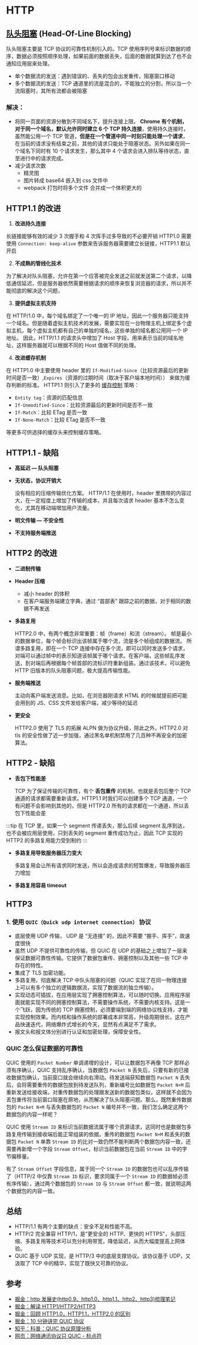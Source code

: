 # HTTP

## [队头阻塞](https://juejin.cn/post/7049296242924322830) (Head-Of-Line Blocking)

队头阻塞主要是 TCP 协议的可靠性机制引入的。TCP 使用序列号来标识数据的顺序，数据必须按照顺序处理，如果前面的数据丢失，后面的数据就算到达了也不会通知应用层来处理。

- 单个数据流的发送：遇到错误的、丢失的包会出发重传，阻塞窗口移动
- 多个数据流的发送：TCP 通道里的流是混合的，不能独立的分割，所以当一个流阻塞时，其所有流都会被阻塞

### 解决：

- 将同一页面的资源分散到不同域名下，提升连接上限。 **Chrome 有个机制，对于同一个域名，默认允许同时建立 6 个 TCP 持久连接**，使用持久连接时，虽然能公用一个 TCP 管道，**但是在一个管道中同一时刻只能处理一个请求**，在当前的请求没有结束之前，其他的请求只能处于阻塞状态。另外如果在同一个域名下同时有 10 个请求发生，那么其中 4 个请求会进入排队等待状态，直至进行中的请求完成。
- 减少请求次数
  - 精灵图
  - 图片转成 base64 嵌入到 css 文件中
  - webpack 打包时将多个文件 合并成一个体积更大的

## HTTP1.1 的改进

1. **改进持久连接**

长链接能够有效的减少 3 次握手和 4 次挥手过多导致的不必要开销
HTTP1.0 需要使用 `Connection: keep-alive` 参数来告诉服务器需要建立长链接，HTTP1.1 默认开启

2. **不成熟的管线化技术**

为了解决对队头阻塞，允许在第一个应答被完全发送之前就发送第二个请求，以降低通信延迟，但是服务器依然需要根据请求的顺序来恢复浏览器的请求，所以并不能彻底的解决这个问题，

3. **提供虚拟主机支持**

在 HTTP/1.0 中，每个域名绑定了一个唯一的 IP 地址，因此一个服务器只能支持一个域名。但是随着虚拟主机技术的发展，需要实现在一台物理主机上绑定多个虚拟主机，每个虚拟主机都有自己的单独的域名，这些单独的域名都公用同一个 IP 地址。
因此，HTTP/1.1 的请求头中增加了 Host 字段，用来表示当前的域名地址，这样服务器就可以根据不同的 Host 值做不同的处理。

4. **改进缓存机制**

在 HTTP1.0 中主要使用 header 里的 `If-Modified-Since`（比较资源最后的更新时间是否一致）,`Expires`（资源的过期时间（取决于客户端本地时间）） 来做为缓存判断的标准。
HTTP1.1 则引入了更多的 [缓存控制](../browser/cache.md) 策略：

- `Entity tag`：资源的匹配信息
- `If-Unmodified-Since`：比较资源最后的更新时间是否不一致
- `If-Match`：比较 ETag 是否一致
- `If-None-Match`：比较 ETag 是否不一致

等更多可供选择的缓存头来控制缓存策略。

## HTTP1.1 - 缺陷

- **高延迟 — 队头阻塞**

- **无状态，协议开销大**

  没有相应的压缩传输优化方案。 HTTP/1.1 在使用时，header 里携带的内容过大，在一定程度上增加了传输的成本，并且每次请求 header 基本不怎么变化，尤其在移动端增加用户流量。

- **明文传输 — 不安全性**

- **不支持服务端推送**

## HTTP2 的改进

- **二进制传输**

- **Header 压缩**

  - 减小 header 的体积
  - 在客户端服务端建立字典，通过 “首部表” 跟踪之前的数据，对于相同的数据不再发送

- **多路复用**

  HTTP2.0 中，有两个概念非常重要：帧（frame）和流（stream）。
  帧是最小的数据单位，每个帧会标识出该帧属于哪个流，流是多个帧组成的数据流。
  所谓多路复用，即在一个 TCP 连接中存在多个流，即可以同时发送多个请求，对端可以通过帧中的表示知道该帧属于哪个请求。在客户端，这些帧乱序发送，到对端后再根据每个帧首部的流标识符重新组装。通过该技术，可以避免 HTTP 旧版本的队头阻塞问题，极大提高传输性能。

- **服务端推送**

  主动向客户端发送消息。比如，在浏览器刚请求 HTML 的时候就提前把可能会用到的 JS、CSS 文件发给客户端，减少等待的延迟

- **更安全**

  HTTP2.0 使用了 TLS 的拓展 ALPN 做为协议升级，除此之外，HTTP2.0 对 tls 的安全性做了近一步加强，通过黑名单机制禁用了几百种不再安全的加密算法。

## HTTP2 - 缺陷

- **丢包下性能差**

  TCP 为了保证传输的可靠性，有个 **丢包重传** 的机制，也就是丢包后整个 TCP 通道的请求都需要重新请求。HTTP1.1 时我们可以创建多个 TCP 通道，一个有问题不会影响到其他的，但是 HTTP2.0 所有的请求都在一个通道，所以丢包下性能会差

:::tip
在 TCP 里，如果一个 segment 传递丢失，那么后续 segment 乱序到达，也不会被应用层使用，只到丢失的 segment 重传成功为止，因此 TCP 实现的 HTTP2 的多路复用能力受到制约
:::

- **多路复用导致服务器压力变大**

  多路复用会让所有请求同时发送，所以会造成请求的短暂爆发，导致服务器压力增加

- **多路复用容易 timeout**

## HTTP3

### 1. 使用 `QUIC（Quick udp internet connection）` 协议

- 底层使用 UDP 传输， UDP 是 “无连接” 的，因此不需要 “握手、挥手”，故速度很快
- 虽然 UDP 不提供可靠性的传输，但 QUIC 在 UDP 的基础之上增加了一层来保证数据可靠性传输。它提供了数据包重传、拥塞控制以及其他一些 TCP 中存在的特性。
- 集成了 TLS 加密功能。
- 多路复用，彻底解决 TCP 中队头阻塞的问题（QUIC 实现了在同一物理连接上可以有多个独立的逻辑数据流，实现了数据流的独立传输）。
- 实现动态可插拔，在应用层实现了拥塞控制算法，可以随时切换。应用程序层面就能实现不同的拥塞控制算法，不需要操作系统，不需要内核支持。这是一个飞跃，因为传统的 TCP 拥塞控制，必须要端到端的网络协议栈支持，才能实现控制效果。而内核和操作系统的部署成本非常高，升级周期很长，这在产品快速迭代，网络爆炸式增长的今天，显然有点满足不了需求。
- 报文头和报文体分别进行认证和加密处理，保障安全性。

### QUIC 怎么保证数据的可靠性

QUIC 使用的 `Packet Number` 单调递增的设计，可以让数据包不再像 TCP 那样必须有序确认，QUIC 支持乱序确认，当数据包 `Packet N` 丢失后，只要有新的已接收数据包确认，当前窗口就会继续向右滑动。待发送端获知数据包 `Packet N` 丢失后，会将需要重传的数据包放到待发送队列，重新编号比如数据包 `Packet N+M` 后重新发送给接收端，对重传数据包的处理跟发送新的数据包类似，这样就不会因为丢包重传将当前窗口阻塞在原地，从而解决了队头阻塞问题。那么，既然重传数据包的 `Packet N+M` 与丢失数据包的 `Packet N` 编号并不一致，我们怎么确定这两个数据包的内容一样呢？

QUIC 使用 `Stream ID` 来标识当前数据流属于哪个资源请求，这同时也是数据包多路复用传输到接收端后能正常组装的依据。重传的数据包 `Packet N+M` 和丢失的数据包 `Packet N` 单靠 `Stream ID` 的比对一致仍然不能判断两个数据包内容一致，还需要再新增一个字段 `Stream Offset`，标识当前数据包在当前 `Stream ID` 中的字节偏移量。

有了 `Stream Offset` 字段信息，属于同一个 `Stream ID` 的数据包也可以乱序传输了（HTTP/2 中仅靠 `Stream ID` 标识，要求同属于一个 `Stream ID` 的数据帧必须有序传输），通过两个数据包的 `Stream ID` 与 `Stream Offset` 都一致，就说明这两个数据包的内容一致。

## 总结

- HTTP/1.1 有两个主要的缺点：安全不足和性能不高。
- HTTP/2 完全兼容 HTTP/1，是“更安全的 HTTP、更快的 HTTPS"，头部压缩、多路复用等技术可以充分利用带宽，降低延迟，从而大幅度提高上网体验。
- QUIC 基于 UDP 实现，是 HTTP/3 中的底层支撑协议。该协议基于 UDP，又汲取了 TCP 中的精华，实现了既快又可靠的协议。

## 参考

- [掘金：http 发展史(http0.9、http1.0、http1.1、http2、http3)梳理笔记](https://juejin.cn/post/6844904001528397837)
- [掘金：解读 HTTP1/HTTP2/HTTP3](https://juejin.cn/post/6995109407545622542)
- [掘金：回顾 HTTP1.0，HTTP1.1，HTTP2.0 的区别](https://juejin.cn/post/6904423377499324423)
- [掘金：10 分钟讲完 QUIC 协议](https://juejin.cn/post/7077439753993322510)
- [知乎：科普：QUIC 协议原理分析](https://zhuanlan.zhihu.com/p/32553477)
- [网页：网络通讯协议只 QUIC - 标点符](https://www.biaodianfu.com/quic.html#Stream%E5%B1%82)
